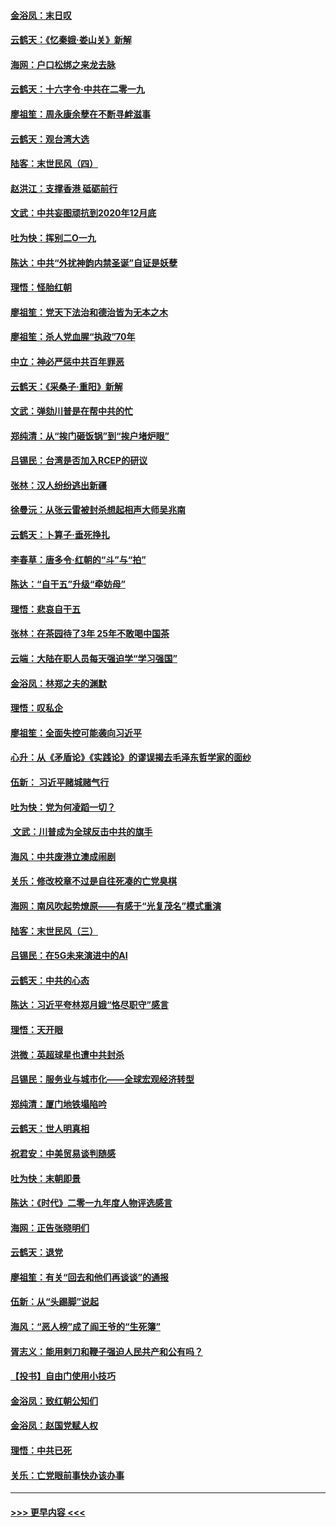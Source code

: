 #### [金浴凤：末日叹](../pages/nsc993/n11752359.md?t=12292022) 
#### [云鹤天：《忆秦娥‧娄山关》新解](../pages/nsc993/n11752348.md?t=12292022) 
#### [海网：户口松绑之来龙去脉](../pages/nsc993/n11752328.md?t=12292022) 
#### [云鹤天：十六字令‧中共在二零一九](../pages/nsc993/n11752305.md?t=12292022) 
#### [廖祖笙：周永康余孽在不断寻衅滋事](../pages/nsc993/n11751013.md?t=12292022) 
#### [云鹤天：观台湾大选](../pages/nsc993/n11751007.md?t=12292022) 
#### [陆客：末世民风（四）](../pages/nsc993/n11749203.md?t=12292022) 
#### [赵洪江：支撑香港 砥砺前行](../pages/nsc993/n11748482.md?t=12292022) 
#### [文武：中共妄图顽抗到2020年12月底](../pages/nsc993/n11748446.md?t=12292022) 
#### [吐为快：挥别二O一九](../pages/nsc993/n11748411.md?t=12292022) 
#### [陈达：中共“外扰神韵内禁圣诞”自证是妖孽](../pages/nsc993/n11748226.md?t=12292022) 
#### [理悟：怪胎红朝](../pages/nsc993/n11748206.md?t=12292022) 
#### [廖祖笙：党天下法治和德治皆为无本之木](../pages/nsc993/n11748135.md?t=12292022) 
#### [廖祖笙：杀人党血腥“执政”70年](../pages/nsc993/n11745144.md?t=12292022) 
#### [中立：神必严惩中共百年罪恶](../pages/nsc993/n11744970.md?t=12292022) 
#### [云鹤天：《采桑子‧重阳》新解](../pages/nsc993/n11744948.md?t=12292022) 
#### [文武：弹劾川普是在帮中共的忙](../pages/nsc993/n11744758.md?t=12292022) 
#### [郑纯清：从“挨门砸饭锅”到“挨户堵炉眼”](../pages/nsc993/n11744745.md?t=12292022) 
#### [吕锡民：台湾是否加入RCEP的研议](../pages/nsc993/n11744701.md?t=12292022) 
#### [张林：汉人纷纷逃出新疆](../pages/nsc993/n11743530.md?t=12292022) 
#### [徐曼沅：从张云雷被封杀想起相声大师吴兆南](../pages/nsc993/n11741816.md?t=12292022) 
#### [云鹤天：卜算子‧垂死挣扎](../pages/nsc993/n11739956.md?t=12292022) 
#### [李春草：唐多令‧红朝的“斗”与“拍”](../pages/nsc993/n11739830.md?t=12292022) 
#### [陈达：“自干五”升级“牵妨母”](../pages/nsc993/n11739724.md?t=12292022) 
#### [理悟：悲哀自干五](../pages/nsc993/n11739547.md?t=12292022) 
#### [张林：在茶园待了3年 25年不敢喝中国茶](../pages/nsc993/n11739240.md?t=12292022) 
#### [云端：大陆在职人员每天强迫学“学习强国”](../pages/nsc993/n11738735.md?t=12292022) 
#### [金浴凤：林郑之夫的渊默](../pages/nsc993/n11737735.md?t=12292022) 
#### [理悟：叹私企](../pages/nsc993/n11737715.md?t=12292022) 
#### [廖祖笙：全面失控可能袭向习近平](../pages/nsc993/n11737704.md?t=12292022) 
#### [心升：从《矛盾论》《实践论》的谬误揭去毛泽东哲学家的面纱](../pages/nsc993/n11736962.md?t=12292022) 
#### [伍新： 习近平赌城赌气行](../pages/nsc993/n11736929.md?t=12292022) 
#### [吐为快：党为何凌蹈一切？](../pages/nsc993/n11736915.md?t=12292022) 
#### [ 文武：川普成为全球反击中共的旗手](../pages/nsc993/n11736882.md?t=12292022) 
#### [海风：中共废港立澳成闹剧](../pages/nsc993/n11735857.md?t=12292022) 
#### [关乐：修改校章不过是自往死凑的亡党臭棋](../pages/nsc993/n11735097.md?t=12292022) 
#### [海网：南风吹起势燎原——有感于“光复茂名”模式重演](../pages/nsc993/n11732308.md?t=12292022) 
#### [陆客：末世民风（三）](../pages/nsc993/n11732211.md?t=12292022) 
#### [吕锡民：在5G未来演进中的AI](../pages/nsc993/n11730010.md?t=12292022) 
#### [云鹤天：中共的心态](../pages/nsc993/n11729906.md?t=12292022) 
#### [陈达：习近平夸林郑月娥“恪尽职守”感言](../pages/nsc993/n11729881.md?t=12292022) 
#### [理悟：天开眼](../pages/nsc993/n11729699.md?t=12292022) 
#### [洪微：英超球星也遭中共封杀](../pages/nsc993/n11727243.md?t=12292022) 
#### [吕锡民：服务业与城市化——全球宏观经济转型](../pages/nsc993/n11725845.md?t=12292022) 
#### [郑纯清：厦门地铁塌陷吟](../pages/nsc993/n11725813.md?t=12292022) 
#### [云鹤天：世人明真相](../pages/nsc993/n11725621.md?t=12292022) 
#### [祝君安：中美贸易谈判随感](../pages/nsc993/n11725609.md?t=12292022) 
#### [吐为快：末朝即景](../pages/nsc993/n11723365.md?t=12292022) 
#### [陈达：《时代》二零一九年度人物评选感言](../pages/nsc993/n11723337.md?t=12292022) 
#### [海网：正告张晓明们](../pages/nsc993/n11723228.md?t=12292022) 
#### [云鹤天：退党](../pages/nsc993/n11723056.md?t=12292022) 
#### [廖祖笙：有关“回去和他们再谈谈”的通报](../pages/nsc993/n11722442.md?t=12292022) 
#### [伍新：从“头踢脚”说起](../pages/nsc993/n11722429.md?t=12292022) 
#### [海风：“恶人榜”成了阎王爷的“生死簿”](../pages/nsc993/n11722272.md?t=12292022) 
#### [胥志义：能用剌刀和鞭子强迫人民共产和公有吗？](../pages/nsc993/n11720569.md?t=12292022) 
#### [【投书】自由门使用小技巧](../pages/nsc993/n11720180.md?t=12292022) 
#### [金浴凤：致红朝公知们](../pages/nsc993/n11720563.md?t=12292022) 
#### [金浴凤：赵国党赋人权](../pages/nsc993/n11720533.md?t=12292022) 
#### [理悟：中共已死](../pages/nsc993/n11720233.md?t=12292022) 
#### [关乐：亡党眼前事快办该办事](../pages/nsc993/n11719160.md?t=12292022) 

----
#### [ >>> 更早内容 <<< ](../indexes/nsc993-earlier.md)
